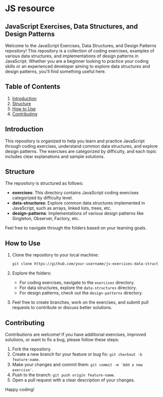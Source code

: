 # JS resource
## JavaScript Exercises, Data Structures, and Design Patterns

Welcome to the JavaScript Exercises, Data Structures, and Design Patterns repository! This repository is a collection of coding exercises, examples of various data structures, and implementations of design patterns in JavaScript. Whether you are a beginner looking to practice your coding skills or an experienced developer aiming to explore data structures and design patterns, you'll find something useful here.

## Table of Contents

1. [Introduction](#introduction)
2. [Structure](#structure)
3. [How to Use](#how-to-use)
4. [Contributing](#contributing)

## Introduction

This repository is organized to help you learn and practice JavaScript through coding exercises, understand common data structures, and explore design patterns. The exercises are categorized by difficulty, and each topic includes clear explanations and sample solutions.

## Structure

The repository is structured as follows:

- **exercises**: This directory contains JavaScript coding exercises categorized by difficulty level.
- **data-structures**: Explore common data structures implemented in JavaScript, such as arrays, linked lists, trees, etc.
- **design-patterns**: Implementations of various design patterns like Singleton, Observer, Factory, etc.

Feel free to navigate through the folders based on your learning goals.

## How to Use

1. Clone the repository to your local machine:

    ```bash
    git clone https://github.com/your-username/js-exercises-data-structures-design-patterns.git
    ```

2. Explore the folders:

    - For coding exercises, navigate to the `exercises` directory.
    - For data structures, explore the `data-structures` directory.
    - For design patterns, check out the `design-patterns` directory.


3. Feel free to create branches, work on the exercises, and submit pull requests to contribute or discuss better solutions.

## Contributing

Contributions are welcome! If you have additional exercises, improved solutions, or want to fix a bug, please follow these steps:

1. Fork the repository.
2. Create a new branch for your feature or bug fix: `git checkout -b feature-name`.
3. Make your changes and commit them: `git commit -m 'Add a new exercise'`.
4. Push to the branch: `git push origin feature-name`.
5. Open a pull request with a clear description of your changes.



Happy coding!
